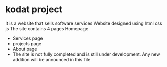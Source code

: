 # kodat project

It is a website that sells software services
Website designed using html css js
The site contains 4 pages
Homepage

- Services page
- projects page
- About page
- The site is not fully completed and is still under development. Any new addition will be announced in this file
